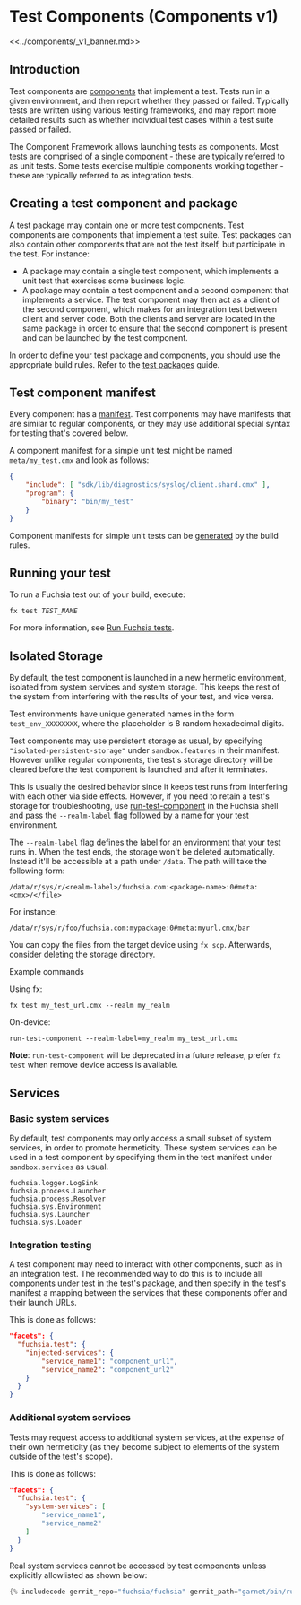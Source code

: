 # Test Components (Components v1)

<<../components/_v1_banner.md>>

## Introduction

Test components are [components][glossary-component] that implement a test.
Tests run in a given environment, and then report whether they passed or failed.
Typically tests are written using various testing frameworks, and may report
more detailed results such as whether individual test cases within a test suite
passed or failed.

The Component Framework allows launching tests as components. Most tests are
comprised of a single component - these are typically referred to as unit tests.
Some tests exercise multiple components working together - these are typically
referred to as integration tests.

## Creating a test component and package

A test package may contain one or more test components.
Test components are components that implement a test suite.
Test packages can also contain other components that are not the test itself,
but participate in the test. For instance:

- A package may contain a single test component, which implements a unit test
  that exercises some business logic.
- A package may contain a test component and a second component that implements
  a service. The test component may then act as a client of the second
  component, which makes for an integration test between client and server code.
  Both the clients and server are located in the same package in order to ensure
  that the second component is present and can be launched by the test
  component.

In order to define your test package and components, you should use the
appropriate build rules. Refer to the [test packages][test-packages] guide.

## Test component manifest

Every component has a [manifest][component-manifest]. Test components may have
manifests that are similar to regular components, or they may use additional
special syntax for testing that's covered below.

A component manifest for a simple unit test might be named `meta/my_test.cmx`
and look as follows:

```json
{
    "include": [ "sdk/lib/diagnostics/syslog/client.shard.cmx" ],
    "program": {
        "binary": "bin/my_test"
    }
}
```

Component manifests for simple unit tests can be [generated][unit-tests]
by the build rules.

## Running your test

To run a Fuchsia test out of your build, execute:

<pre class="prettyprint">
<code class="devsite-terminal">fx test <var>TEST_NAME</var></code>
</pre>

For more information, see [Run Fuchsia tests][executing-tests].

## Isolated Storage

By default, the test component is launched in a new hermetic environment,
isolated from system services and system storage. This keeps the rest of the
system from interfering with the results of your test, and vice versa.

Test environments have unique generated names in the form `test_env_XXXXXXXX`,
where the placeholder is 8 random hexadecimal digits.

Test components may use persistent storage as usual, by specifying
`"isolated-persistent-storage"` under `sandbox.features` in their manifest.
However unlike regular components, the test's storage directory will be cleared
before the test component is launched and after it terminates.

This is usually the desired behavior since it keeps test runs from interfering
with each other via side effects. However, if you need to retain a test's
storage for troubleshooting, use [run-test-component][run-test-component] in the
Fuchsia shell and pass the `--realm-label` flag followed by a name for your test
environment.

The `--realm-label` flag defines the label for an environment that your test
runs in. When the test ends, the storage won't be deleted automatically.
Instead it'll be accessible at a path under `/data`. The path will take the
following form:

```
/data/r/sys/r/<realm-label>/fuchsia.com:<package-name>:0#meta:<cmx>/</file>
```

For instance:
```
/data/r/sys/r/foo/fuchsia.com:mypackage:0#meta:myurl.cmx/bar
```

You can copy the files from the target device using `fx scp`. Afterwards,
consider deleting the storage directory.

Example commands

Using fx:

```posix-terminal
fx test my_test_url.cmx --realm my_realm
```

On-device:

```posix-terminal
run-test-component --realm-label=my_realm my_test_url.cmx

```

**Note**: `run-test-component` will be deprecated in a future release, prefer
`fx test` when remove device access is available.

## Services

### Basic system services

By default, test components may only access a small subset of system services,
in order to promote hermeticity. These system services can be used in a test
component by specifying them in the test manifest under `sandbox.services` as
usual.

```
fuchsia.logger.LogSink
fuchsia.process.Launcher
fuchsia.process.Resolver
fuchsia.sys.Environment
fuchsia.sys.Launcher
fuchsia.sys.Loader
```

### Integration testing

A test component may need to interact with other components, such as in an
integration test. The recommended way to do this is to include all components
under test in the test's package, and then specify in the test's manifest a
mapping between the services that these components offer and their launch URLs.

This is done as follows:

```json
"facets": {
  "fuchsia.test": {
    "injected-services": {
        "service_name1": "component_url1",
        "service_name2": "component_url2"
    }
  }
}
```

### Additional system services

Tests may request access to additional system services, at the expense of their
own hermeticity (as they become subject to elements of the system outside of the
test's scope).

This is done as follows:

```json
"facets": {
  "fuchsia.test": {
    "system-services": [
        "service_name1",
        "service_name2"
    ]
  }
}
```

Real system services cannot be accessed by test components unless explicitly
allowlisted as shown below:

```cpp
{% includecode gerrit_repo="fuchsia/fuchsia" gerrit_path="garnet/bin/run_test_component/test_metadata.cc" region_tag="allowed_system_services" adjust_indentation="auto" %}
```

[component-manifest]: /docs/concepts/components/v1/component_manifests.md
[executing-tests]: /docs/development/testing/run_fuchsia_tests.md
[glossary-component]: /docs/glossary.md#component
[run-test-component]: /docs/development/testing/run_fuchsia_tests.md
[test-packages]: /docs/development/components/build.md#test-packages
[unit-tests]: /docs/development/components/build.md#unit-tests
